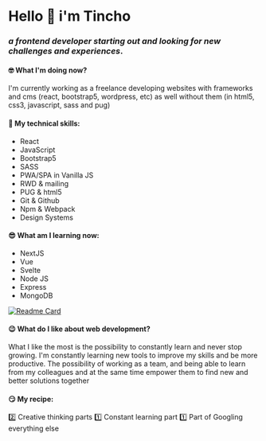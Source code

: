 # Hello 👋 i'm Tincho
### *a frontend developer starting out and looking for new challenges and experiences*.

#### 🤓 What I'm doing now?
I'm currently working as a freelance developing websites with frameworks and cms (react, bootstrap5, wordpress, etc) as well without them (in html5, css3, javascript, sass and pug) 

#### 🤖 My technical skills:
- React
- JavaScript
- Bootstrap5
- SASS
- PWA/SPA in Vanilla JS
- RWD & mailing
- PUG & html5
- Git & Github
- Npm & Webpack
- Design Systems

#### 😎 What am I learning now:
- NextJS
- Vue
- Svelte
- Node JS
- Express
- MongoDB

[![Readme Card](https://github-readme-stats.vercel.app/api/top-langs/?username=dosunounodev&repo=dosunounodev&layout=compact)](https://github.com/dosunounodev/dosunounodev) 

#### 😉 What do I like about web development?
What I like the most is the possibility to constantly learn and never stop growing.
I'm constantly learning new tools to improve my skills and be more productive.
The possibility of working as a team, and being able to learn from my colleagues and at the same time empower them to find new and better solutions together

#### 😏 My recipe:
2️⃣ Creative thinking parts
1️⃣ Constant learning part
1️⃣ Part of Googling everything else 
